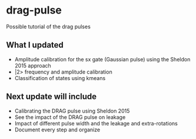# drag-pulse
Possible tutorial of the drag pulses

## What I updated

- Amplitude calibration for the sx gate (Gaussian pulse) using the Sheldon 2015 approach
- |2> frequency and amplitude calibration
- Classification of states using kmeans

## Next update will include

- Calibrating the DRAG pulse using Sheldon 2015
- See the impact of the DRAG pulse on leakage 
- Impact of different pulse width and the leakage and extra-rotations
- Document every step and organize

